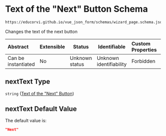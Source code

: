 # Text of the "Next" Button Schema

```txt
https://educorvi.github.io/vue_json_form/schemas/wizard_page.schema.json#/properties/nextText
```

Changes the text of the next button


| Abstract            | Extensible | Status         | Identifiable            | Custom Properties | Additional Properties | Access Restrictions | Defined In                                                                             |
| :------------------ | ---------- | -------------- | ----------------------- | :---------------- | --------------------- | ------------------- | -------------------------------------------------------------------------------------- |
| Can be instantiated | No         | Unknown status | Unknown identifiability | Forbidden         | Allowed               | none                | [wizard_page.schema.json\*](../schemas/wizard_page.schema.json "open original schema") |

## nextText Type

`string` ([Text of the "Next" Button](wizard_page-properties-text-of-the-next-button.md))

## nextText Default Value

The default value is:

```json
"Next"
```
